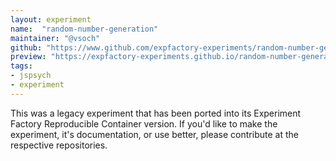 ```yaml
---
layout: experiment
name:  "random-number-generation"
maintainer: "@vsoch"
github: "https://www.github.com/expfactory-experiments/random-number-generation"
preview: "https://expfactory-experiments.github.io/random-number-generation"
tags:
- jspsych
- experiment
---
```


This was a legacy experiment that has been ported into its Experiment Factory Reproducible Container version. If you'd like to make the experiment, it's documentation, or use better, please contribute at the respective repositories.
